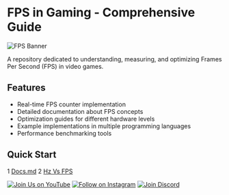 # FPS in Gaming - Comprehensive Guide

![FPS Banner]([https://cdn.discordapp.com/attachments/1338700281839489065/1385294169634902087/InShot_20250619_215059051.jpg](https://media.discordapp.net/attachments/1338700281839489065/1385294169634902087/InShot_20250619_215059051.jpg?ex=68558b3b&is=685439bb&hm=c611f5d5ca694cb47c0d6cbce9df90ce775366f7e2ff158e9dd9829c3f3d80bf&=&format=webp&width=1192&height=670))

A repository dedicated to understanding, measuring, and optimizing Frames Per Second (FPS) in video games.

## Features

- Real-time FPS counter implementation
- Detailed documentation about FPS concepts
- Optimization guides for different hardware levels
- Example implementations in multiple programming languages
- Performance benchmarking tools

## Quick Start
1 [Docs.md](https://github.com/Talent7-source/FPS-in-Gaming/blob/main/Docs.md)
2 [Hz Vs FPS](https://github.com/Talent7-source/FPS-in-Gaming/blob/main/hz-vs-fps.md)


[![Join Us on YouTube](https://img.shields.io/badge/YouTube-Subscribe-red?style=for-the-badge&logo=youtube)](https://www.youtube.com/@Talent-7)
[![Follow on Instagram](https://img.shields.io/badge/Instagram-Follow-orange?style=for-the-badge&logo=instagram)](https://www.instagram.com/t7members/)
[![Join Discord](https://img.shields.io/badge/Discord-Join-blue?style=for-the-badge&logo=discord)](https://discord.gg/nMCGpZAE)
